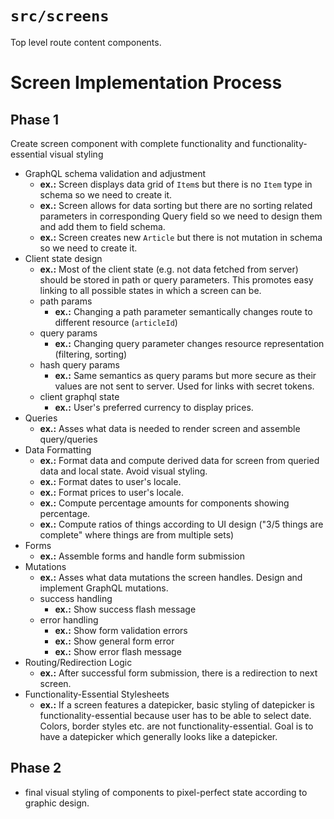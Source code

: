 # `src/screens`

Top level route content components.

# Screen Implementation Process

## Phase 1

Create screen component with complete functionality and functionality-essential visual styling

- GraphQL schema validation and adjustment
    - **ex.:** Screen displays data grid of `Item`s but there is no `Item` type in schema so we need to create it.
    - **ex.:** Screen allows for data sorting but there are no sorting related parameters in corresponding Query field so we need to design them and add them to field schema.
    - **ex.:** Screen creates new `Article` but there is not mutation in schema so we need to create it.
- Client state design
    - **ex.:** Most of the client state (e.g. not data fetched from server) should be stored in path or query parameters. This promotes easy linking to all possible states in which a screen can be.
    - path params
        - **ex.:** Changing a path parameter semantically changes route to different resource (`articleId`)
    - query params
        - **ex.:** Changing query parameter changes resource representation (filtering, sorting)
    - hash query params
        - **ex.:** Same semantics as query params but more secure as their values are not sent to server. Used for links with secret tokens.
    - client graphql state
        - **ex.:** User's preferred currency to display prices.
- Queries
    - **ex.:** Asses what data is needed to render screen and assemble query/queries
- Data Formatting
    - **ex.:** Format data and compute derived data for screen from queried data and local state. Avoid visual styling.
    - **ex.:** Format dates to user's locale.
    - **ex.:** Format prices to user's locale.
    - **ex.:** Compute percentage amounts for components showing percentage.
    - **ex.:** Compute ratios of things according to UI design ("3/5 things are complete" where things are from multiple sets)
- Forms
    - **ex.:** Assemble forms and handle form submission
- Mutations
    - **ex.:** Asses what data mutations the screen handles. Design and implement GraphQL mutations.
    - success handling
        - **ex.:** Show success flash message
    - error handling
        - **ex.:** Show form validation errors
        - **ex.:** Show general form error
        - **ex.:** Show error flash message
- Routing/Redirection Logic
    - **ex.:** After successful form submission, there is a redirection to next screen.
- Functionality-Essential Stylesheets
    - **ex.:** If a screen features a datepicker, basic styling of datepicker is functionality-essential because user has to be able to select date. Colors, border styles etc. are not functionality-essential. Goal is to have a datepicker which generally looks like a datepicker.

## Phase 2

- final visual styling of components to pixel-perfect state according to graphic design.

